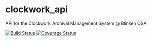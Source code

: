 # clockwork_api
API for the Clockwork Archival Management System @ Blinken OSA

[![Build Status](https://www.travis-ci.org/BlinkenOSA/clockwork_api.svg?branch=development)](https://www.travis-ci.org/BlinkenOSA/clockwork_api) [![Coverage Status](https://coveralls.io/repos/github/BlinkenOSA/clockwork_api/badge.svg?branch=master)](https://coveralls.io/github/BlinkenOSA/clockwork_api?branch=master)
